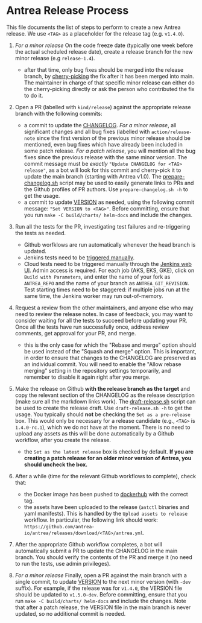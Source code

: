 # Antrea Release Process

This file documents the list of steps to perform to create a new Antrea
release. We use `<TAG>` as a placeholder for the release tag (e.g. `v1.4.0`).

1. *For a minor release* On the code freeze date (typically one week before the
   actual scheduled release date), create a release branch for the new minor
   release (e.g `release-1.4`).
   - after that time, only bug fixes should be merged into the release branch,
     by [cherry-picking](../contributors/cherry-picks.md) the fix after it has
     been merged into main. The maintainer in charge of that specific minor
     release can either do the cherry-picking directly or ask the person who
     contributed the fix to do it.

2. Open a PR (labelled with `kind/release`) against the appropriate release
   branch with the following commits:
   - a commit to update the [CHANGELOG](https://github.com/antrea-io/antrea/blob/main/CHANGELOG). *For a minor release*,
     all significant changes and all bug fixes (labelled with
     `action/release-note` since the first version of the previous minor release
     should be mentioned, even bug fixes which have already been included in
     some patch release. *For a patch release*, you will mention all the bug
     fixes since the previous release with the same minor version. The commit
     message must be *exactly* `"Update CHANGELOG for <TAG> release"`, as a bot
     will look for this commit and cherry-pick it to update the main branch
     (starting with Antrea v1.0). The
     [prepare-changelog.sh](https://github.com/antrea-io/antrea/blob/main/hack/release/prepare-changelog.sh) script may
     be used to easily generate links to PRs and the Github profiles of PR
     authors. Use `prepare-changelog.sh -h` to get the usage.
   - a commit to update [VERSION](https://github.com/antrea-io/antrea/blob/main/VERSION) as needed, using the following
     commit message: `"Set VERSION to <TAG>"`. Before committing, ensure that
     you run `make -C build/charts/ helm-docs` and include the changes.

3. Run all the tests for the PR, investigating test failures and re-triggering
   the tests as needed.
   - Github worfklows are run automatically whenever the head branch is updated.
   - Jenkins tests need to be [triggered manually](../../CONTRIBUTING.md#getting-your-pr-verified-by-ci).
   - Cloud tests need to be triggered manually through the
     [Jenkins web UI](https://jenkins.antrea.io/). Admin access is
     required. For each job (AKS, EKS, GKE), click on `Build with Parameters`,
     and enter the name of your fork as `ANTREA_REPO` and the name of your
     branch as `ANTREA_GIT_REVISION`. Test starting times need to be staggered:
     if multiple jobs run at the same time, the Jenkins worker may run
     out-of-memory.

4. Request a review from the other maintainers, and anyone else who may need to
   review the release notes. In case of feedback, you may want to consider
   waiting for all the tests to succeed before updating your PR. Once all the
   tests have run successfully once, address review comments, get approval for
   your PR, and merge.
   - this is the only case for which the "Rebase and merge" option should be
     used instead of the "Squash and merge" option. This is important, in order
     to ensure that changes to the CHANGELOG are preserved as an individual
     commit. You will need to enable the "Allow rebase merging" setting in the
     repository settings temporarily, and remember to disable it again right
     after you merge.

5. Make the release on Github **with the release branch as the target** and copy
   the relevant section of the CHANGELOG as the release description (make sure
   all the markdown links work). The
   [draft-release.sh](https://github.com/antrea-io/antrea/blob/main/hack/release/draft-release.sh) script can
   be used to create the release draft. Use `draft-release.sh -h` to get the
   usage. You typically should **not** be checking the `Set as a pre-release`
   box. This would only be necessary for a release candidate (e.g., `<TAG>` is
   `1.4.0-rc.1`), which we do not have at the moment. There is no need to upload
   any assets as this will be done automatically by a Github workflow, after you
   create the release.
   - the `Set as the latest release` box is checked by default. **If you are
     creating a patch release for an older minor version of Antrea, you should
     uncheck the box.**

6. After a while (time for the relevant Github workflows to complete), check that:
   - the Docker image has been pushed to
     [dockerhub](https://hub.docker.com/u/antrea) with the correct tag.
   - the assets have been uploaded to the release (`antctl` binaries and yaml
     manifests). This is handled by the `Upload assets to release` workflow. In
     particular, the following link should work:
     `https://github.com/antrea-io/antrea/releases/download/<TAG>/antrea.yml`.

7. After the appropriate Github workflow completes, a bot will automatically
   submit a PR to update the CHANGELOG in the main branch. You should verify the
   contents of the PR and merge it (no need to run the tests, use admin
   privileges).

8. *For a minor release* Finally, open a PR against the main branch with a
   single commit, to update [VERSION](https://github.com/antrea-io/antrea/blob/main/VERSION) to the next minor version
   (with `-dev` suffix). For example, if the release was for `v1.4.0`, the
   VERSION file should be updated to `v1.5.0-dev`. Before committing, ensure
   that you run `make -C build/charts/ helm-docs` and include the changes. Note
   that after a patch release, the VERSION file in the main branch is never
   updated, so no additional commit is needed.
